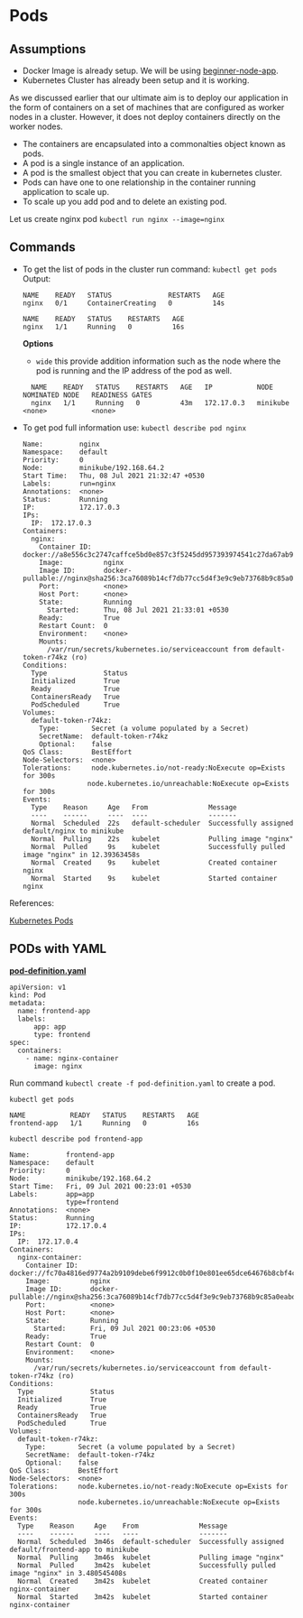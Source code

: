 # Pods

## Assumptions

- Docker Image is already setup. We will be using [beginner-node-app](https://hub.docker.com/repository/docker/prateek9958/beginner-node-app).
- Kubernetes Cluster has already been setup and it is working.

As we discussed earlier that our ultimate aim is to deploy our application in the form of containers on a set of machines that are configured as worker nodes in a cluster.
However, it does not deploy containers directly on the worker nodes.

- The containers are encapsulated into a commonalties object known as pods.
- A pod is a single instance of an application.
- A pod is the smallest object that you can create in kubernetes cluster.
- Pods can have one to one relationship in the container running application to scale up.
- To scale up you add pod and to delete an existing pod.

Let us create nginx pod `kubectl run nginx --image=nginx`

## Commands

- To get the list of pods in the cluster run command:
  `kubectl get pods`
  Output:

  ```
  NAME    READY   STATUS              RESTARTS   AGE
  nginx   0/1     ContainerCreating   0          14s
  ```

  ```
  NAME    READY   STATUS    RESTARTS   AGE
  nginx   1/1     Running   0          16s
  ```

  **Options**
  - `wide` this provide addition information such as the node where the pod is running and the IP address of the pod as well.

  ```
    NAME    READY   STATUS    RESTARTS   AGE   IP           NODE       NOMINATED NODE   READINESS GATES
    nginx   1/1     Running   0          43m   172.17.0.3   minikube   <none>           <none>
  ```

- To get pod full information use:
  `kubectl describe pod nginx`

  ```
  Name:         nginx
  Namespace:    default
  Priority:     0
  Node:         minikube/192.168.64.2
  Start Time:   Thu, 08 Jul 2021 21:32:47 +0530
  Labels:       run=nginx
  Annotations:  <none>
  Status:       Running
  IP:           172.17.0.3
  IPs:
    IP:  172.17.0.3
  Containers:
    nginx:
      Container ID:   docker://a8e556c3c2747caffce5bd0e857c3f5245dd957393974541c27da67ab96a5940
      Image:          nginx
      Image ID:       docker-pullable://nginx@sha256:3ca76089b14cf7db77cc5d4f3e9c9eb73768b9c85a0eabde1046435a6aa41c06
      Port:           <none>
      Host Port:      <none>
      State:          Running
        Started:      Thu, 08 Jul 2021 21:33:01 +0530
      Ready:          True
      Restart Count:  0
      Environment:    <none>
      Mounts:
        /var/run/secrets/kubernetes.io/serviceaccount from default-token-r74kz (ro)
  Conditions:
    Type              Status
    Initialized       True 
    Ready             True 
    ContainersReady   True 
    PodScheduled      True 
  Volumes:
    default-token-r74kz:
      Type:        Secret (a volume populated by a Secret)
      SecretName:  default-token-r74kz
      Optional:    false
  QoS Class:       BestEffort
  Node-Selectors:  <none>
  Tolerations:     node.kubernetes.io/not-ready:NoExecute op=Exists for 300s
                  node.kubernetes.io/unreachable:NoExecute op=Exists for 300s
  Events:
    Type    Reason     Age   From               Message
    ----    ------     ----  ----               -------
    Normal  Scheduled  22s   default-scheduler  Successfully assigned default/nginx to minikube
    Normal  Pulling    22s   kubelet            Pulling image "nginx"
    Normal  Pulled     9s    kubelet            Successfully pulled image "nginx" in 12.39363458s
    Normal  Created    9s    kubelet            Created container nginx
    Normal  Started    9s    kubelet            Started container nginx
  ```

References:

[Kubernetes Pods](https://kubernetes.io/docs/concepts/workloads/pods/)

## PODs with YAML

[**pod-definition.yaml**](/pod-definition.yaml)

```
apiVersion: v1
kind: Pod
metadata:
  name: frontend-app
  labels:
      app: app
      type: frontend
spec:
  containers:
    - name: nginx-container
      image: nginx
```

Run command `kubectl create -f pod-definition.yaml` to create a pod.

```
kubectl get pods

NAME           READY   STATUS    RESTARTS   AGE
frontend-app   1/1     Running   0          16s
```

```
kubectl describe pod frontend-app

Name:         frontend-app
Namespace:    default
Priority:     0
Node:         minikube/192.168.64.2
Start Time:   Fri, 09 Jul 2021 00:23:01 +0530
Labels:       app=app
              type=frontend
Annotations:  <none>
Status:       Running
IP:           172.17.0.4
IPs:
  IP:  172.17.0.4
Containers:
  nginx-container:
    Container ID:   docker://fc70a4816ed9774a2b9109debe6f9912c0b0f10e801ee65dce64676b8cbf4c62
    Image:          nginx
    Image ID:       docker-pullable://nginx@sha256:3ca76089b14cf7db77cc5d4f3e9c9eb73768b9c85a0eabde1046435a6aa41c06
    Port:           <none>
    Host Port:      <none>
    State:          Running
      Started:      Fri, 09 Jul 2021 00:23:06 +0530
    Ready:          True
    Restart Count:  0
    Environment:    <none>
    Mounts:
      /var/run/secrets/kubernetes.io/serviceaccount from default-token-r74kz (ro)
Conditions:
  Type              Status
  Initialized       True 
  Ready             True 
  ContainersReady   True 
  PodScheduled      True 
Volumes:
  default-token-r74kz:
    Type:        Secret (a volume populated by a Secret)
    SecretName:  default-token-r74kz
    Optional:    false
QoS Class:       BestEffort
Node-Selectors:  <none>
Tolerations:     node.kubernetes.io/not-ready:NoExecute op=Exists for 300s
                 node.kubernetes.io/unreachable:NoExecute op=Exists for 300s
Events:
  Type    Reason     Age    From               Message
  ----    ------     ----   ----               -------
  Normal  Scheduled  3m46s  default-scheduler  Successfully assigned default/frontend-app to minikube
  Normal  Pulling    3m46s  kubelet            Pulling image "nginx"
  Normal  Pulled     3m42s  kubelet            Successfully pulled image "nginx" in 3.480545408s
  Normal  Created    3m42s  kubelet            Created container nginx-container
  Normal  Started    3m42s  kubelet            Started container nginx-container
```
